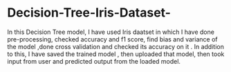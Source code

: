 # Decision-Tree-Iris-Dataset-
In this Decision Tree  model, I have used Iris daatset in which I have done pre-processing, checked accuracy and f1 score, find bias and variance of the model ,done cross validation and checked its accuracy on it . In addition to this, I have saved the trained model , then uploaded that model, then took input from user and predicted output from the loaded model.
